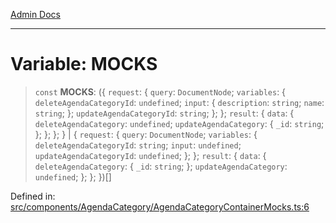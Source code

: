 [Admin Docs](/)

***

# Variable: MOCKS

> `const` **MOCKS**: (\{ `request`: \{ `query`: `DocumentNode`; `variables`: \{ `deleteAgendaCategoryId`: `undefined`; `input`: \{ `description`: `string`; `name`: `string`; \}; `updateAgendaCategoryId`: `string`; \}; \}; `result`: \{ `data`: \{ `deleteAgendaCategory`: `undefined`; `updateAgendaCategory`: \{ `_id`: `string`; \}; \}; \}; \} \| \{ `request`: \{ `query`: `DocumentNode`; `variables`: \{ `deleteAgendaCategoryId`: `string`; `input`: `undefined`; `updateAgendaCategoryId`: `undefined`; \}; \}; `result`: \{ `data`: \{ `deleteAgendaCategory`: \{ `_id`: `string`; \}; `updateAgendaCategory`: `undefined`; \}; \}; \})[]

Defined in: [src/components/AgendaCategory/AgendaCategoryContainerMocks.ts:6](https://github.com/PalisadoesFoundation/talawa-admin/blob/main/src/components/AgendaCategory/AgendaCategoryContainerMocks.ts#L6)
